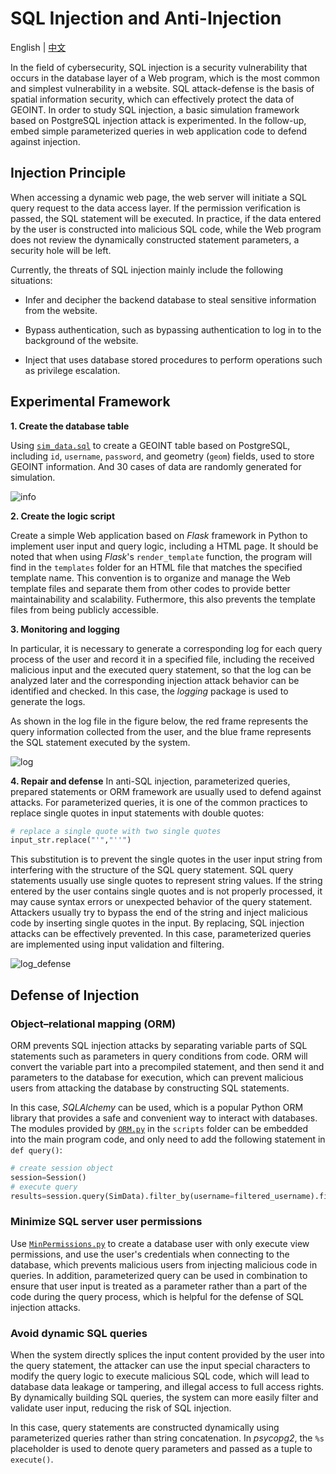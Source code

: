 # SQL Injection and Anti-Injection
English | [中文](README_CN.md)

In the field of cybersecurity, SQL injection is a security vulnerability that occurs in the database layer of a Web program, which is the most common and simplest vulnerability in a website. SQL attack-defense is the basis of spatial information security, which can effectively protect the data of GEOINT. In order to study SQL injection, a basic simulation framework based on PostgreSQL injection attack is experimented. In the follow-up, embed simple parameterized queries in web application code to defend against injection.

## Injection Principle
When accessing a dynamic web page, the web server will initiate a SQL query request to the data access layer. If the permission verification is passed, the SQL statement will be executed. In practice, if the data entered by the user is constructed into malicious SQL code, while the Web program does not review the dynamically constructed statement parameters, a security hole will be left.

Currently, the threats of SQL injection mainly include the following situations:

- Infer and decipher the backend database to steal sensitive information from the website.

- Bypass authentication, such as bypassing authentication to log in to the background of the website.

- Inject that uses database stored procedures to perform operations such as privilege escalation.

## Experimental Framework
**1. Create the database table**

Using [`sim_data.sql`](https://github.com/Rc-W024/SQL-injection/blob/main/sim_data.sql) to create a GEOINT table based on PostgreSQL, including `id`, `username`, `password`, and geometry (`geom`) fields, used to store GEOINT information. And 30 cases of data are randomly generated for simulation.

![info](https://github.com/Rc-W024/SQL-injection/assets/97808991/4bf4972f-6508-40ad-b6a1-17ba2ece25c0)

**2. Create the logic script**

Create a simple Web application based on *Flask* framework in Python to implement user input and query logic, including a HTML page. It should be noted that when using *Flask*'s `render_template` function, the program will find in the `templates` folder for an HTML file that matches the specified template name. This convention is to organize and manage the Web template files and separate them from other codes to provide better maintainability and scalability. Futhermore, this also prevents the template files from being publicly accessible.

**3. Monitoring and logging**

In particular, it is necessary to generate a corresponding log for each query process of the user and record it in a specified file, including the received malicious input and the executed query statement, so that the log can be analyzed later and the corresponding injection attack behavior can be identified and checked. In this case, the *logging* package is used to generate the logs.

As shown in the log file in the figure below, the red frame represents the query information collected from the user, and the blue frame represents the SQL statement executed by the system.

![log](https://github.com/Rc-W024/SQL-injection/assets/97808991/4011b517-62a8-4719-aa62-c49cda22bbad)

**4. Repair and defense**
In anti-SQL injection, parameterized queries, prepared statements or ORM framework are usually used to defend against attacks. For parameterized queries, it is one of the common practices to replace single quotes in input statements with double quotes:

```python
# replace a single quote with two single quotes
input_str.replace("'","''")
```

This substitution is to prevent the single quotes in the user input string from interfering with the structure of the SQL query statement. SQL query statements usually use single quotes to represent string values. If the string entered by the user contains single quotes and is not properly processed, it may cause syntax errors or unexpected behavior of the query statement. Attackers usually try to bypass the end of the string and inject malicious code by inserting single quotes in the input. By replacing, SQL injection attacks can be effectively prevented. In this case, parameterized queries are implemented using input validation and filtering.

![log_defense](https://github.com/Rc-W024/SQL-injection/assets/97808991/05ae59a7-30e9-4a72-bf9d-b8b0fc3e4aa1)

## Defense of Injection
### Object–relational mapping (ORM)
ORM prevents SQL injection attacks by separating variable parts of SQL statements such as parameters in query conditions from code. ORM will convert the variable part into a precompiled statement, and then send it and parameters to the database for execution, which can prevent malicious users from attacking the database by constructing SQL statements.

In this case, *SQLAlchemy* can be used, which is a popular Python ORM library that provides a safe and convenient way to interact with databases. The modules provided by [`ORM.py`](https://github.com/Rc-W024/SQL-injection/blob/main/scripts/ORM.py) in the `scripts` folder can be embedded into the main program code, and only need to add the following statement in `def query()`:

```python
# create session object
session=Session()
# execute query
results=session.query(SimData).filter_by(username=filtered_username).first()
```

### Minimize SQL server user permissions
Use [`MinPermissions.py`](https://github.com/Rc-W024/SQL-injection/blob/main/scripts/MinPermissions.py) to create a database user with only execute view permissions, and use the user's credentials when connecting to the database, which prevents malicious users from injecting malicious code in queries. In addition, parameterized query can be used in combination to ensure that user input is treated as a parameter rather than a part of the code during the query process, which is helpful for the defense of SQL injection attacks.

### Avoid dynamic SQL queries
When the system directly splices the input content provided by the user into the query statement, the attacker can use the input special characters to modify the query logic to execute malicious SQL code, which will lead to database data leakage or tampering, and illegal access to full access rights. By dynamically building SQL queries, the system can more easily filter and validate user input, reducing the risk of SQL injection.

In this case, query statements are constructed dynamically using parameterized queries rather than string concatenation. In *psycopg2*, the `%s` placeholder is used to denote query parameters and passed as a tuple to `execute()`.

